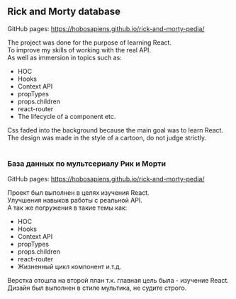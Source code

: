 ## Rick and Morty database

GitHub pages: https://hobosapiens.github.io/rick-and-morty-pedia/

The project was done for the purpose of learning React.<br />
To improve my skills of working with the real API.<br />
As well as immersion in topics such as:

- HOC
- Hooks
- Context API
- propTypes
- props.children
- react-router
- The lifecycle of a component etc.

Css faded into the background because the main goal was to learn React. <br />
The design was made in the style of a cartoon, do not judge strictly.
<br />
<br />
### База данных по мультсериалу Рик и Морти

GitHub pages: https://hobosapiens.github.io/rick-and-morty-pedia/

Проект был выполнен в целях изучения React.<br /> 
Улучшения навыков работы с реальной API.<br /> 
А так же погружения в такие темы как:

- HOC
- Hooks
- Context API
- propTypes
- props.children
- react-router
- Жизненный цикл компонент и.т.д.

Верстка отошла на второй план т.к. главная цель была - изучение React.<br /> 
Дизайн был выполнен в стиле мультика, не судите строго.
